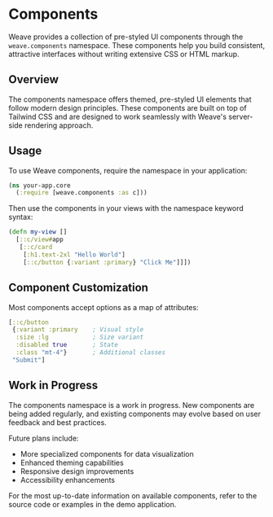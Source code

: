 # Components

Weave provides a collection of pre-styled UI components through the
`weave.components` namespace. These components help you build
consistent, attractive interfaces without writing extensive CSS or
HTML markup.

## Overview

The components namespace offers themed, pre-styled UI elements that
follow modern design principles. These components are built on top of
Tailwind CSS and are designed to work seamlessly with Weave's
server-side rendering approach.

## Usage

To use Weave components, require the namespace in your application:

```clojure
(ns your-app.core
  (:require [weave.components :as c]))
```

Then use the components in your views with the namespace keyword syntax:

```clojure
(defn my-view []
  [::c/view#app
   [::c/card
    [:h1.text-2xl "Hello World"]
    [::c/button {:variant :primary} "Click Me"]]])
```

## Component Customization

Most components accept options as a map of attributes:

```clojure
[::c/button 
 {:variant :primary    ; Visual style
  :size :lg            ; Size variant
  :disabled true       ; State
  :class "mt-4"}       ; Additional classes
 "Submit"]
```

## Work in Progress

The components namespace is a work in progress. New components are
being added regularly, and existing components may evolve based on
user feedback and best practices.

Future plans include:
- More specialized components for data visualization
- Enhanced theming capabilities
- Responsive design improvements
- Accessibility enhancements

For the most up-to-date information on available components, refer to
the source code or examples in the demo application.
